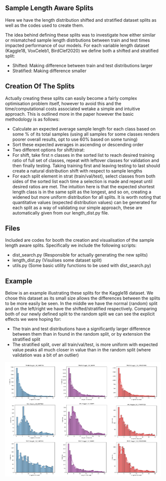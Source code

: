 ## Sample Length Aware Splits

Here we have the length distribution shifted and stratified dataset splits as well as the codes used to create them. 

The idea behind defining these splits was to investigate how either similar or mismatched sample length distrbutions between train and test times impacted performance of our models. For each variable length dataset (Kaggle18, VoxCeleb1, BirdClef2020) we define both a shifted and stratified split:
  - Shifted: Making difference between train and test distributions larger
  - Stratified: Making difference smaller
  
## Creation Of The Splits
Actually creating these splits can easily become a fairly complex optimisation problem itself, however to avoid this and the time/computational costs associated wetake a simple and intuitive approach. This is outlined more in the paper however the basic methodology is as follows:
  - Calculate an expected average sample length for each class based on some % of its total samples (using all samples for some classes renders poorer overall results, opt to use 60% based on some tuning)
  - Sort these expected averages in ascending or descending order
  - Two different options for shift/strat:
  -   For shift, take first n classes in the sorted list to reach desired training ratio of full set of classes, repeat with leftover classes for validation and then finally testing. Taking training first and leaving testing to last should create a natural distribution shift with respect to sample lengths
  -   For each split element in strat (train/val/test), select classes from both sides of the sorted list each time a selection is made and repeat until desired ratios are met. The intuition here is that the expected shortest length class is in the same split as the longest, and so on, creating a widened but more uniform distribution for all splits. It is worth noting that quantitative values (expected distribution values) can be generated for each split as a way of validating our simple approach, these are automatically given from our length_dist.py file. 

## Files
Included are codes for booth the creation and visualisation of the sample length aware splits. Specifically we include the following scripts:
  - dist_search.py (Responsible for actually generating the new splits)
  - length_dist.py (Visulises some dataset split)
  - utils.py (Some basic utility functions to be used with dist_search.py)

## Example 

Below is an example illustrating these splits for the Kaggle18 dataset. We chose this dataset as its small size allows the differences between the splits to be more easily be seen. In the middle we have the normal (random) split and on the left/right we have the shifted/stratified respectively.  Comparing both of our newly defined split to the random split we can see the explicit effects we were hoping for:
  - The train and test distributions have a significantly larger difference between them than in found in the random split, or by extension the stratified split
  - The stratified split, over all train/val/test, is more uniform with expected value peaks all much closer in value than in the random split (where validation was a bit of an outlier)

![This is an image](Images/length_dist.png)
